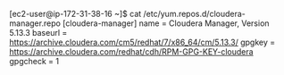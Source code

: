 [ec2-user@ip-172-31-38-16 ~]$ cat /etc/yum.repos.d/cloudera-manager.repo
[cloudera-manager]
name = Cloudera Manager, Version 5.13.3
baseurl = https://archive.cloudera.com/cm5/redhat/7/x86_64/cm/5.13.3/
gpgkey = https://archive.cloudera.com/redhat/cdh/RPM-GPG-KEY-cloudera
gpgcheck = 1
